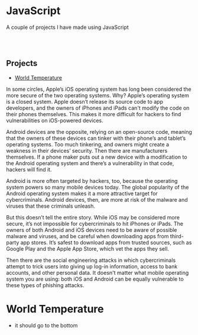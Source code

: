 # JavaScript
 A couple of projects I have made using JavaScript

 <br/>
 <br/>
 
 ## Projects
 - [World Temperature](#World-Temperature)

 In some circles, Apple’s iOS operating system has long been considered the more secure of the two operating systems. Why? Apple’s operating system is a closed system. Apple doesn’t release its source code to app developers, and the owners of iPhones and iPads can't modify the code on their phones themselves. This makes it more difficult for hackers to find vulnerabilities on iOS-powered devices.

Android devices are the opposite, relying on an open-source code, meaning that the owners of these devices can tinker with their phone’s and tablet’s operating systems. Too much tinkering, and owners might create a weakness in their devices’ security. Then there are manufacturers themselves. If a phone maker puts out a new device with a modification to the Android operating system and there’s a vulnerability in that code, hackers will find it.

Android is more often targeted by hackers, too, because the operating system powers so many mobile devices today. The global popularity of the Android operating system makes it a more attractive target for cybercriminals. Android devices, then, are more at risk of the malware and viruses that these criminals unleash.

But this doesn’t tell the entire story. While iOS may be considered more secure, it’s not impossible for cybercriminals to hit iPhones or iPads. The owners of both Android and iOS devices need to be aware of possible malware and viruses, and be careful when downloading apps from third-party app stores. It’s safest to download apps from trusted sources, such as Google Play and the Apple App Store, which vet the apps they sell.

Then there are the social engineering attacks in which cybercriminals attempt to trick users into giving up log-in information, access to bank accounts, and other personal data. It doesn't matter what mobile operating system you are using: both iOS and Android can be equally vulnerable to these types of phishing attacks.

 # World Temperature
 - it should go to the bottom
